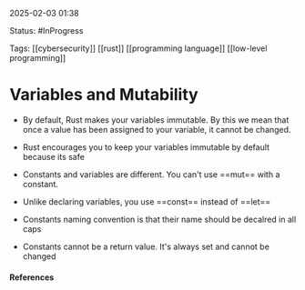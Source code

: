 
2025-02-03 01:38

Status: #InProgress 

Tags: [[cybersecurity]] [[rust]] [[programming language]] [[low-level programming]]

# Variables and Mutability

- By default, Rust makes your variables immutable. By this we mean that once a value has been assigned to your variable, it cannot be changed.
- Rust encourages you to keep your variables immutable by default because its safe

- Constants and variables are different. You can't use ==mut== with a constant.
- Unlike declaring variables, you use ==const== instead of ==let== 
- Constants naming convention is that their name should be decalred in all caps
- Constants cannot be a return value. It's always set and cannot be changed




#### References
